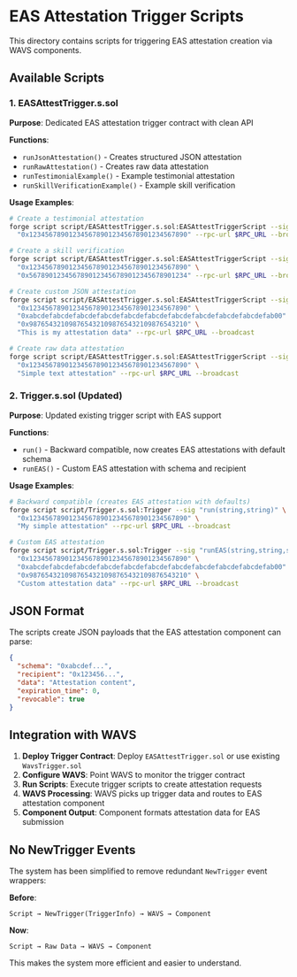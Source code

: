# EAS Attestation Trigger Scripts

This directory contains scripts for triggering EAS attestation creation via WAVS components.

## Available Scripts

### 1. EASAttestTrigger.s.sol
**Purpose**: Dedicated EAS attestation trigger contract with clean API

**Functions**:
- `runJsonAttestation()` - Creates structured JSON attestation
- `runRawAttestation()` - Creates raw data attestation  
- `runTestimonialExample()` - Example testimonial attestation
- `runSkillVerificationExample()` - Example skill verification

**Usage Examples**:
```bash
# Create a testimonial attestation
forge script script/EASAttestTrigger.s.sol:EASAttestTriggerScript --sig "runTestimonialExample(string)" \
  "0x1234567890123456789012345678901234567890" --rpc-url $RPC_URL --broadcast

# Create a skill verification
forge script script/EASAttestTrigger.s.sol:EASAttestTriggerScript --sig "runSkillVerificationExample(string,string)" \
  "0x1234567890123456789012345678901234567890" \
  "0x5678901234567890123456789012345678901234" --rpc-url $RPC_URL --broadcast

# Create custom JSON attestation
forge script script/EASAttestTrigger.s.sol:EASAttestTriggerScript --sig "runJsonAttestation(string,string,string,string)" \
  "0x1234567890123456789012345678901234567890" \
  "0xabcdefabcdefabcdefabcdefabcdefabcdefabcdefabcdefabcdefabcdefab00" \
  "0x9876543210987654321098765432109876543210" \
  "This is my attestation data" --rpc-url $RPC_URL --broadcast

# Create raw data attestation
forge script script/EASAttestTrigger.s.sol:EASAttestTriggerScript --sig "runRawAttestation(string,string)" \
  "0x1234567890123456789012345678901234567890" \
  "Simple text attestation" --rpc-url $RPC_URL --broadcast
```

### 2. Trigger.s.sol (Updated)
**Purpose**: Updated existing trigger script with EAS support

**Functions**:
- `run()` - Backward compatible, now creates EAS attestations with default schema
- `runEAS()` - Custom EAS attestation with schema and recipient

**Usage Examples**:
```bash
# Backward compatible (creates EAS attestation with defaults)
forge script script/Trigger.s.sol:Trigger --sig "run(string,string)" \
  "0x1234567890123456789012345678901234567890" \
  "My simple attestation" --rpc-url $RPC_URL --broadcast

# Custom EAS attestation
forge script script/Trigger.s.sol:Trigger --sig "runEAS(string,string,string,string)" \
  "0x1234567890123456789012345678901234567890" \
  "0xabcdefabcdefabcdefabcdefabcdefabcdefabcdefabcdefabcdefabcdefab00" \
  "0x9876543210987654321098765432109876543210" \
  "Custom attestation data" --rpc-url $RPC_URL --broadcast
```

## JSON Format

The scripts create JSON payloads that the EAS attestation component can parse:

```json
{
  "schema": "0xabcdef...",
  "recipient": "0x123456...", 
  "data": "Attestation content",
  "expiration_time": 0,
  "revocable": true
}
```

## Integration with WAVS

1. **Deploy Trigger Contract**: Deploy `EASAttestTrigger.sol` or use existing `WavsTrigger.sol`
2. **Configure WAVS**: Point WAVS to monitor the trigger contract
3. **Run Scripts**: Execute trigger scripts to create attestation requests
4. **WAVS Processing**: WAVS picks up trigger data and routes to EAS attestation component
5. **Component Output**: Component formats attestation data for EAS submission

## No NewTrigger Events

The system has been simplified to remove redundant `NewTrigger` event wrappers:

**Before**:
```
Script → NewTrigger(TriggerInfo) → WAVS → Component
```

**Now**:
```  
Script → Raw Data → WAVS → Component
```

This makes the system more efficient and easier to understand.